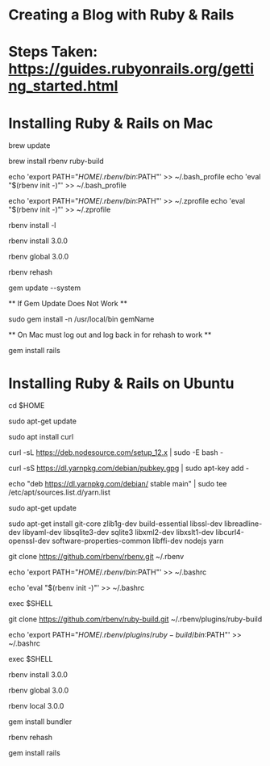 # Creating a Blog with Ruby & Rails
# Steps Taken: https://guides.rubyonrails.org/getting_started.html
# Installing Ruby & Rails on Mac
brew update

brew install rbenv ruby-build

echo 'export PATH="$HOME/.rbenv/bin:$PATH"' >> ~/.bash_profile echo 'eval "$(rbenv init -)"' >> ~/.bash_profile

echo 'export PATH="$HOME/.rbenv/bin:$PATH"' >> ~/.zprofile echo 'eval "$(rbenv init -)"' >> ~/.zprofile

rbenv install -l

rbenv install 3.0.0

rbenv global 3.0.0

rbenv rehash

gem update --system 

** If Gem Update Does Not Work **

sudo gem install -n /usr/local/bin gemName 

** On Mac must log out and log back in for rehash to work **

gem install rails

# Installing Ruby & Rails on Ubuntu
cd $HOME

sudo apt-get update

sudo apt install curl

curl -sL https://deb.nodesource.com/setup_12.x | sudo -E bash -

curl -sS https://dl.yarnpkg.com/debian/pubkey.gpg | sudo apt-key add -

echo "deb https://dl.yarnpkg.com/debian/ stable main" | sudo tee /etc/apt/sources.list.d/yarn.list

sudo apt-get update

sudo apt-get install git-core zlib1g-dev build-essential libssl-dev libreadline-dev libyaml-dev libsqlite3-dev sqlite3 libxml2-dev libxslt1-dev libcurl4-openssl-dev software-properties-common libffi-dev nodejs yarn

git clone https://github.com/rbenv/rbenv.git ~/.rbenv

echo 'export PATH="$HOME/.rbenv/bin:$PATH"' >> ~/.bashrc

echo 'eval "$(rbenv init -)"' >> ~/.bashrc

exec $SHELL

git clone https://github.com/rbenv/ruby-build.git ~/.rbenv/plugins/ruby-build

echo 'export PATH="$HOME/.rbenv/plugins/ruby-build/bin:$PATH"' >> ~/.bashrc

exec $SHELL

rbenv install 3.0.0

rbenv global 3.0.0

rbenv local 3.0.0

gem install bundler

rbenv rehash

gem install rails
